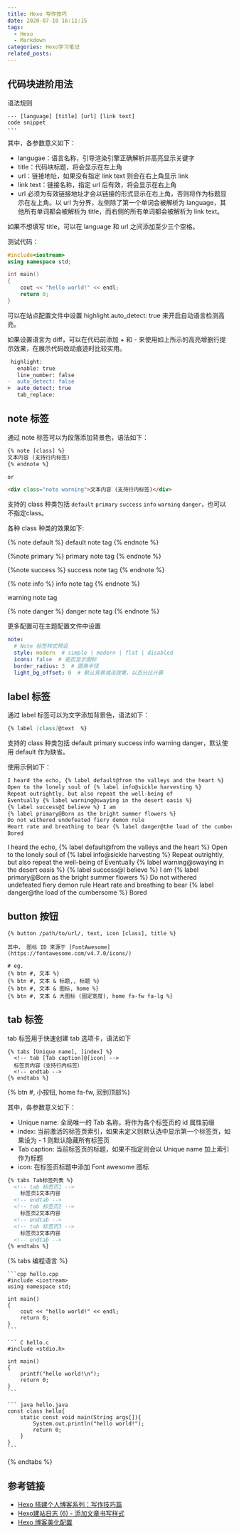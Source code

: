 ```yaml
---
title: Hexo 写作技巧
date: 2020-07-10 16:11:15
tags: 
  - Hexo
  - Markdown
categories: Hexo学习笔记
related_posts:
---
```


## 代码块进阶用法

语法规则

```
··· [language] [title] [url] [link text]
code snippet
···
```

<!--more-->

其中，各参数意义如下：

+ langugae：语言名称，引导渲染引擎正确解析并高亮显示关键字
+ title：代码块标题，将会显示在左上角
+ url：链接地址，如果没有指定 link text 则会在右上角显示 link
+ link text：链接名称，指定 url 后有效，将会显示在右上角
+ url 必须为有效链接地址才会以链接的形式显示在右上角，否则将作为标题显示在左上角。以 url 为分界，左侧除了第一个单词会被解析为 language，其他所有单词都会被解析为 title，而右侧的所有单词都会被解析为 link text。

如果不想填写 title，可以在 language 和 url 之间添加至少三个空格。

测试代码：
```cpp hello.cpp http://google.com this is google website
#include<iostream>
using namespace std;

int main()
{
    cout << "hello world!" << endl;
    return 0;
}
```

可以在站点配置文件中设置 highlight.auto_detect: true 来开启自动语言检测高亮。

如果设置语言为 diff，可以在代码前添加 + 和 - 来使用如上所示的高亮增删行提示效果，在展示代码改动痕迹时比较实用。
```diff _config.yml
 highlight:
   enable: true
   line_number: false
-  auto_detect: false
+  auto_detect: true
   tab_replace:
```

## note 标签

通过 note 标签可以为段落添加背景色，语法如下：
```html
{% note [class] %}
文本内容 (支持行内标签)
{% endnote %}

or

<div class="note warning">文本内容 (支持行内标签)</div>
```
支持的 class 种类包括 `default` `primary` `success` `info` `warning` `danger`，也可以不指定class。

各种 class 种类的效果如下:

{% note default %}
default note tag
{% endnote %}

{%note primary %}
primary note tag
{% endnote %}

{%note success %}
success note tag
{% endnote %}

{% note info %}
info note tag
{% endnote %}


<p class="note warning">warning note tag</p>

{% note danger %}
danger note tag
{% endnote %}


更多配置可在主题配置文件中设置
```yml
note:
  # Note 标签样式预设
  style: modern  # simple | modern | flat | disabled
  icons: false  # 是否显示图标
  border_radius: 3  # 圆角半径
  light_bg_offset: 0  # 默认背景减淡效果，以百分比计算
```


## label 标签

通过 label 标签可以为文字添加背景色，语法如下：
```md
{% label [class]@text  %}
```

支持的 class 种类包括 default primary success info warning danger，默认使用 default 作为缺省。

使用示例如下：

```markdown
I heard the echo, {% label default@from the valleys and the heart %}
Open to the lonely soul of {% label info@sickle harvesting %}
Repeat outrightly, but also repeat the well-being of
Eventually {% label warning@swaying in the desert oasis %}
{% label success@I believe %} I am
{% label primary@Born as the bright summer flowers %}
Do not withered undefeated fiery demon rule
Heart rate and breathing to bear {% label danger@the load of the cumbersome %}
Bored
```
I heard the echo, {% label default@from the valleys and the heart %}
Open to the lonely soul of {% label info@sickle harvesting %}
Repeat outrightly, but also repeat the well-being of
Eventually {% label warning@swaying in the desert oasis %}
{% label success@I believe %} I am
{% label primary@Born as the bright summer flowers %}
Do not withered undefeated fiery demon rule
Heart rate and breathing to bear {% label danger@the load of the cumbersome %}
Bored

## button 按钮
```
{% button /path/to/url/, text, icon [class], title %}

其中， 图标 ID 来源于 [FontAwesome](https://fontawesome.com/v4.7.0/icons/) 

# eg.
{% btn #, 文本 %}
{% btn #, 文本 & 标题,, 标题 %}
{% btn #, 文本 & 图标, home %}
{% btn #, 文本 & 大图标 (固定宽度), home fa-fw fa-lg %}
```

## tab 标签

tab 标签用于快速创建 tab 选项卡，语法如下
```
{% tabs [Unique name], [index] %}
  <!-- tab [Tab caption]@[icon] -->
  标签页内容（支持行内标签）
  <!-- endtab -->
{% endtabs %}
```

{% btn #, 小按钮, home fa-fw, 回到顶部%}

其中，各参数意义如下：

+ Unique name: 全局唯一的 Tab 名称，将作为各个标签页的 id 属性前缀
+ index: 当前激活的标签页索引，如果未定义则默认选中显示第一个标签页，如果设为 - 1 则默认隐藏所有标签页
+ Tab caption: 当前标签页的标题，如果不指定则会以 Unique name 加上索引作为标题
+ icon: 在标签页标题中添加 Font awesome 图标
  
```markdown
{% tabs Tab标签列表 %}
  <!-- tab 标签页1 -->
    标签页1文本内容
  <!-- endtab -->
  <!-- tab 标签页2 -->
    标签页2文本内容
  <!-- endtab -->
  <!-- tab 标签页3 -->
    标签页3文本内容
  <!-- endtab -->
{% endtabs %}
```

{% tabs 编程语言 %}
  <!-- tab Cpp -->
    ```cpp hello.cpp
    #include <iostream>
    using namespace std;

    int main()
    {
        cout << "hello world!" << endl;
        return 0;
    }
    ```
  <!-- endtab -->
  <!-- tab C -->
    ``` C hello.c
    #include <stdio.h>
    
    int main()
    {
        printf("hello world!\n");
        return 0;
    }
    ```
  <!-- endtab -->
  <!-- tab Java -->
    ``` java hello.java
    const class hello{
        static const void main(String args[]){
            System.out.println("hello world!");
            return 0;
        }
    }
    ```
  <!-- endtab -->
{% endtabs %}


## 参考链接
+ [Hexo 搭建个人博客系列：写作技巧篇](http://yearito.cn/posts/hexo-writing-skills.html)
+ [Hexo建站日志 (6) - 添加文章书写样式](http://dinghongkai.com/2017/12/19/Blog-development-6-Customized-Style-of-Writing/)
+ [Hexo 博客美化配置](http://ylong.net.cn/hexo_conf.html)